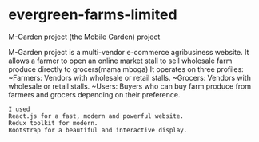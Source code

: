 # evergreen-farms-limited
M-Garden project (the Mobile Garden) project

M-Garden project is a multi-vendor e-commerce agribusiness website.
It allows a farmer to open an online market stall to sell wholesale farm produce directly to grocers(mama mboga)
It operates on three profiles: 
~Farmers:
    Vendors with wholesale or retail stalls.
~Grocers:
    Vendors with wholesale or retail stalls.
~Users:
    Buyers who can buy farm produce from farmers and grocers depending on their preference.


    
    I used 
    React.js for a fast, modern and powerful website.
    Redux toolkit for modern.
    Bootstrap for a beautiful and interactive display.
    
